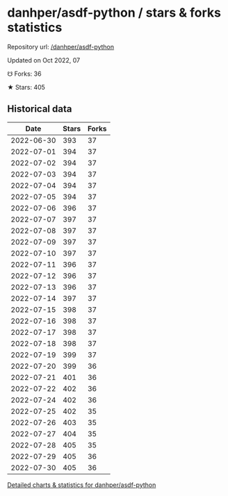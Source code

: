 # danhper/asdf-python / stars & forks statistics

Repository url: [/danhper/asdf-python](https://github.com/danhper/asdf-python)

Updated on Oct 2022, 07

☋ Forks: 36

★ Stars: 405

## Historical data
| Date | Stars | Forks |
|------|-------|-------|
| 2022-06-30 | 393 | 37 | 
| 2022-07-01 | 394 | 37 | 
| 2022-07-02 | 394 | 37 | 
| 2022-07-03 | 394 | 37 | 
| 2022-07-04 | 394 | 37 | 
| 2022-07-05 | 394 | 37 | 
| 2022-07-06 | 396 | 37 | 
| 2022-07-07 | 397 | 37 | 
| 2022-07-08 | 397 | 37 | 
| 2022-07-09 | 397 | 37 | 
| 2022-07-10 | 397 | 37 | 
| 2022-07-11 | 396 | 37 | 
| 2022-07-12 | 396 | 37 | 
| 2022-07-13 | 396 | 37 | 
| 2022-07-14 | 397 | 37 | 
| 2022-07-15 | 398 | 37 | 
| 2022-07-16 | 398 | 37 | 
| 2022-07-17 | 398 | 37 | 
| 2022-07-18 | 398 | 37 | 
| 2022-07-19 | 399 | 37 | 
| 2022-07-20 | 399 | 36 | 
| 2022-07-21 | 401 | 36 | 
| 2022-07-22 | 402 | 36 | 
| 2022-07-24 | 402 | 36 | 
| 2022-07-25 | 402 | 35 | 
| 2022-07-26 | 403 | 35 | 
| 2022-07-27 | 404 | 35 | 
| 2022-07-28 | 405 | 35 | 
| 2022-07-29 | 405 | 36 | 
| 2022-07-30 | 405 | 36 | 


[Detailed charts & statistics for danhper/asdf-python](https://reviewgithub.com/rep/danhper/asdf-python)
